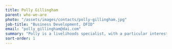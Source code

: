 ```yaml
---
title: Polly Gillingham
parent: who-we-are
photo: "/assets/images/contacts/polly-gillingham.jpg"
job-title: "Business Development, DFID"
email: "polly_gillingham@dai.com"
summary: "Polly is a livelihoods specialist, with a particular interest in social inclusion and institutions for the governance of – and resolution of conflicts over - natural resources. Polly began her career focusing on water resources, but over the years her expertise has expanded to include forestry and land. Her range of work includes programme design, policy reviews, programme evaluations, and socioeconomic impact assessments. An accomplished writer, Polly has authored numerous technical reports, websites, and case studies. Polly joined the company in 2000. Prior to that she worked for a local consultancy based in Tanzania. Since joining the company she has managed programmes in Bangladesh, Nigeria, and South Africa, as well as being part of the core team for the Evidence on Demand programme and its predecessor programmes."
sort-order: 1
---
```

